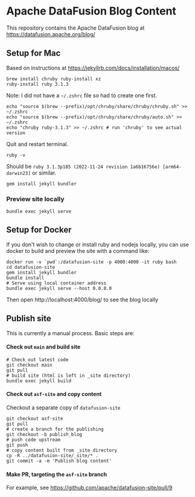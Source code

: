 # Apache DataFusion Blog Content

This repository contains the Apache DataFusion blog at https://datafusion.apache.org/blog/

## Setup for Mac

Based on instructions at https://jekyllrb.com/docs/installation/macos/

```shell
brew install chruby ruby-install xz
ruby-install ruby 3.1.3
```

Note: I did not have a `~/.zshrc` file so had to create one first.

```
echo "source $(brew --prefix)/opt/chruby/share/chruby/chruby.sh" >> ~/.zshrc
echo "source $(brew --prefix)/opt/chruby/share/chruby/auto.sh" >> ~/.zshrc
echo "chruby ruby-3.1.3" >> ~/.zshrc # run 'chruby' to see actual version
```

Quit and restart terminal.

```shell
ruby -v
```
Should be `ruby 3.1.3p185 (2022-11-24 revision 1a6b16756e) [arm64-darwin23]` or similar.

```shell
gem install jekyll bundler
```

### Preview site locally

```shell
bundle exec jekyll serve
```

## Setup for Docker

If you don't wish to change or install ruby and nodejs locally, you can use docker to build and preview the site with a command like:

```shell
docker run -v `pwd`:/datafusion-site -p 4000:4000 -it ruby bash
cd datafusion-site
gem install jekyll bundler
bundle install
# Serve using local container address
bundle exec jekyll serve --host 0.0.0.0
```

Then open http://localhost:4000/blog/ to see the blog locally

## Publish site

This is currently a manual process. Basic steps are:

#### Check out `main` and build site
```shell
# Check out latest code
git checkout main
git pull
# build site (html is left in _site directory)
bundle exec jekyll build
```

#### Check out `asf-site` and copy content
Checkout a separate copy of `datafusion-site`

```shell
git checkout asf-site
git pull
# create a branch for the publishing
git checkout -b publish_blog
# push code upstream
git push 
# copy content built from _site directory
cp -R ../datafusion-site/_site/* .
git commit -a -m 'Publish blog content'
```

#### Make PR, targeting the `asf-site` branch
For example, see https://github.com/apache/datafusion-site/pull/9


